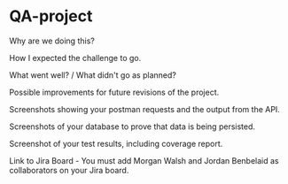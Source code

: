 # QA-project

Why are we doing this? 


How I expected the challenge to go. 

What went well? / What didn't go as planned? 

Possible improvements for future revisions of the project. 

Screenshots showing your postman requests and the output from the API. 

Screenshots of your database to prove that data is being persisted. 

Screenshot of your test results, including coverage report. 

Link to Jira Board - You must add Morgan Walsh and Jordan Benbelaid as collaborators on your Jira board. 
